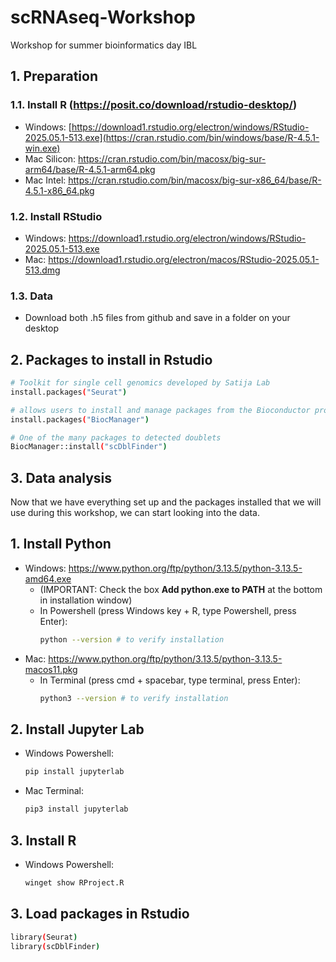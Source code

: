 # scRNAseq-Workshop
Workshop for summer bioinformatics day IBL

## 1. Preparation
### 1.1. Install R (https://posit.co/download/rstudio-desktop/)
- Windows: [https://download1.rstudio.org/electron/windows/RStudio-2025.05.1-513.exe](https://cran.rstudio.com/bin/windows/base/R-4.5.1-win.exe)
- Mac Silicon: https://cran.rstudio.com/bin/macosx/big-sur-arm64/base/R-4.5.1-arm64.pkg
- Mac Intel: https://cran.rstudio.com/bin/macosx/big-sur-x86_64/base/R-4.5.1-x86_64.pkg

### 1.2. Install RStudio
- Windows: https://download1.rstudio.org/electron/windows/RStudio-2025.05.1-513.exe
- Mac: https://download1.rstudio.org/electron/macos/RStudio-2025.05.1-513.dmg

### 1.3. Data
- Download both .h5 files from github and save in a folder on your desktop




## 2. Packages to install in Rstudio
```bash
# Toolkit for single cell genomics developed by Satija Lab
install.packages("Seurat")

# allows users to install and manage packages from the Bioconductor project wich contains open source software
install.packages("BiocManager")

# One of the many packages to detected doublets
BiocManager::install("scDblFinder")
```


## 3. Data analysis
Now that we have everything set up and the packages installed that we will use during this workshop, we can start looking into the data.






## 1. Install Python
- Windows: https://www.python.org/ftp/python/3.13.5/python-3.13.5-amd64.exe
  - (IMPORTANT: Check the box **Add python.exe to PATH** at the bottom in installation window)
  - In Powershell (press Windows key + R, type Powershell, press Enter):
    ```bash
    python --version # to verify installation
    ```
- Mac: https://www.python.org/ftp/python/3.13.5/python-3.13.5-macos11.pkg
    - In Terminal (press cmd + spacebar, type terminal, press Enter):
      ```bash
      python3 --version # to verify installation
      ```

## 2. Install Jupyter Lab
- Windows Powershell:
  ```bash
  pip install jupyterlab
  ```
- Mac Terminal:
  ```bash
  pip3 install jupyterlab
  ```

## 3. Install R
- Windows Powershell:
  ```bash
  winget show RProject.R
  ```


## 3. Load packages in Rstudio
```bash
library(Seurat)
library(scDblFinder)
```
